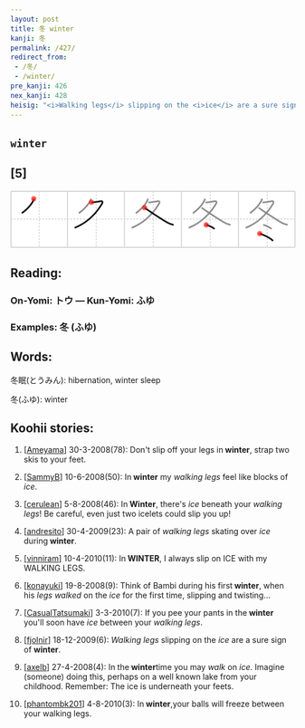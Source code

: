```yaml
---
layout: post
title: 冬 winter
kanji: 冬
permalink: /427/
redirect_from:
 - /冬/
 - /winter/
pre_kanji: 426
nex_kanji: 428
heisig: "<i>Walking legs</i> slipping on the <i>ice</i> are a sure sign of <b>winter</b>."
---
```


## `winter`

## [5]

<div class="stroke"><img src="../images/E586AC.png" /></div>

## Reading:

### On-Yomi: トウ &mdash; Kun-Yomi: ふゆ

### Examples: 冬 (ふゆ)

## Words:

冬眠(とうみん): hibernation, winter sleep

冬(ふゆ): winter

## Koohii stories:

1) [<a href="http://kanji.koohii.com/profile/Ameyama">Ameyama</a>] 30-3-2008(78): Don&#039;t slip off your legs in<strong> winter</strong>, strap two skis to your feet. 

2) [<a href="http://kanji.koohii.com/profile/SammyB">SammyB</a>] 10-6-2008(50): In<strong> winter</strong> my <em>walking legs</em> feel like blocks of <em>ice</em>. 

3) [<a href="http://kanji.koohii.com/profile/cerulean">cerulean</a>] 5-8-2008(46): In<strong> Winter</strong>, there&#039;s <em>ice</em> beneath your <em>walking legs</em>! Be careful, even just two icelets could slip you up! 

4) [<a href="http://kanji.koohii.com/profile/andresito">andresito</a>] 30-4-2009(23): A pair of <em>walking legs</em> skating over <em> ice</em> during<strong> winter</strong>. 

5) [<a href="http://kanji.koohii.com/profile/vinniram">vinniram</a>] 10-4-2010(11): In<strong> WINTER</strong>, I always slip on ICE with my WALKING LEGS. 

6) [<a href="http://kanji.koohii.com/profile/konayuki">konayuki</a>] 19-8-2008(9): Think of Bambi during his first<strong> winter</strong>, when his <em>legs walked</em> on the <em>ice</em> for the first time, slipping and twisting... 

7) [<a href="http://kanji.koohii.com/profile/CasualTatsumaki">CasualTatsumaki</a>] 3-3-2010(7): If you pee your pants in the<strong> winter</strong> you&#039;ll soon have <em>ice</em> between your <em>walking legs</em>. 

8) [<a href="http://kanji.koohii.com/profile/fjolnir">fjolnir</a>] 18-12-2009(6): <em>Walking legs</em> slipping on the <em>ice</em> are a sure sign of <strong>winter</strong>. 

9) [<a href="http://kanji.koohii.com/profile/axelb">axelb</a>] 27-4-2008(4): In the<strong> winter</strong>time you may <em>walk</em> on <em>ice</em>. Imagine (someone) doing this, perhaps on a well known lake from your childhood. Remember: The ice is underneath your feets. 

10) [<a href="http://kanji.koohii.com/profile/phantombk201">phantombk201</a>] 4-8-2010(3): In<strong> winter</strong>,your balls will freeze between your walking legs. 
